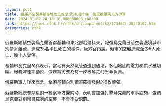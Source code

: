 ```yaml
---
layout: post
title: 俄羅斯空襲基輔等城市造成至少5死幾十傷　俄軍稱擊落烏方導彈
date: 2024-01-02 20:18:10.000000000 +08:00
link: https://news.rthk.hk/rthk/ch/component/k2/1734675-20240102.htm
categories: rthk
---
```


俄羅斯繼續空襲烏克蘭首都基輔和東北部哈爾科夫，報復烏克蘭日前空襲邊境城市別爾哥羅德，造成25名平民死亡的事件。烏方官員說，俄軍的空襲造成至少5人死亡，幾十人受傷。

基輔市長克里琴科表示，當地有天然氣管道遭到破壞，多個地區的電力和供水被切斷。總統澤連斯基說，俄羅斯將要為每一條被奪走的生命負責。

俄羅斯軍方後來表示，擊落基輔向別爾哥羅德發射的9枚導彈。

俄羅斯總統普京星期一視察軍方醫院時，表明會加強打擊烏克蘭的軍事設施，強調烏克蘭對別爾哥羅德的空襲，不會不受懲罰。
